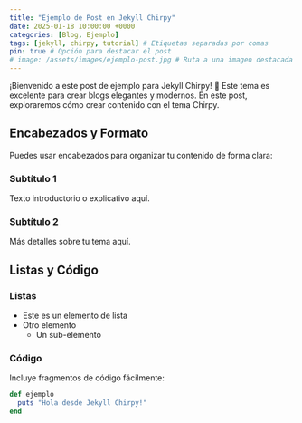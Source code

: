 ```yaml
---
title: "Ejemplo de Post en Jekyll Chirpy"
date: 2025-01-18 10:00:00 +0000
categories: [Blog, Ejemplo]
tags: [jekyll, chirpy, tutorial] # Etiquetas separadas por comas
pin: true # Opción para destacar el post
# image: /assets/images/ejemplo-post.jpg # Ruta a una imagen destacada (opcional)
---
```


¡Bienvenido a este post de ejemplo para Jekyll Chirpy! 🎉 Este tema es excelente para crear blogs elegantes y modernos. En este post, exploraremos cómo crear contenido con el tema Chirpy.

## Encabezados y Formato

Puedes usar encabezados para organizar tu contenido de forma clara:

### Subtítulo 1

Texto introductorio o explicativo aquí.

### Subtítulo 2

Más detalles sobre tu tema aquí.

## Listas y Código

### Listas

- Este es un elemento de lista
- Otro elemento
  - Un sub-elemento

### Código

Incluye fragmentos de código fácilmente:

```ruby
def ejemplo
  puts "Hola desde Jekyll Chirpy!"
end

